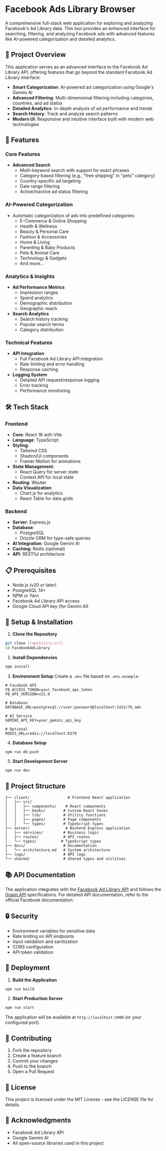 # Facebook Ads Library Browser

A comprehensive full-stack web application for exploring and analyzing Facebook's Ad Library data. This tool provides an enhanced interface for searching, filtering, and analyzing Facebook ads with advanced features like AI-powered categorization and detailed analytics.

## 🎯 Project Overview

This application serves as an advanced interface to the Facebook Ad Library API, offering features that go beyond the standard Facebook Ad Library interface:

- **Smart Categorization**: AI-powered ad categorization using Google's Gemini AI
- **Advanced Filtering**: Multi-dimensional filtering including categories, countries, and ad status
- **Detailed Analytics**: In-depth analysis of ad performance and trends
- **Search History**: Track and analyze search patterns
- **Modern UI**: Responsive and intuitive interface built with modern web technologies

## 🚀 Features

### Core Features
- **Advanced Search**
  - Multi-keyword search with support for exact phrases
  - Category-based filtering (e.g., "free shipping" in "pets" category)
  - Country-specific ad targeting
  - Date range filtering
  - Active/Inactive ad status filtering

### AI-Powered Categorization
- Automatic categorization of ads into predefined categories:
  - E-Commerce & Online Shopping
  - Health & Wellness
  - Beauty & Personal Care
  - Fashion & Accessories
  - Home & Living
  - Parenting & Baby Products
  - Pets & Animal Care
  - Technology & Gadgets
  - And more...

### Analytics & Insights
- **Ad Performance Metrics**
  - Impression ranges
  - Spend analytics
  - Demographic distribution
  - Geographic reach
- **Search Analytics**
  - Search history tracking
  - Popular search terms
  - Category distribution

### Technical Features
- **API Integration**
  - Full Facebook Ad Library API integration
  - Rate limiting and error handling
  - Response caching
- **Logging System**
  - Detailed API request/response logging
  - Error tracking
  - Performance monitoring

## 🛠 Tech Stack

### Frontend
- **Core**: React 18 with Vite
- **Language**: TypeScript
- **Styling**: 
  - Tailwind CSS
  - Shadcn/UI components
  - Framer Motion for animations
- **State Management**: 
  - React Query for server state
  - Context API for local state
- **Routing**: Wouter
- **Data Visualization**: 
  - Chart.js for analytics
  - React Table for data grids

### Backend
- **Server**: Express.js
- **Database**: 
  - PostgreSQL
  - Drizzle ORM for type-safe queries
- **AI Integration**: Google Gemini AI
- **Caching**: Redis (optional)
- **API**: RESTful architecture

## 📋 Prerequisites

- Node.js (v20 or later)
- PostgreSQL 14+
- NPM or Yarn
- Facebook Ad Library API access
- Google Cloud API key (for Gemini AI)

## 🔧 Setup & Installation

1. **Clone the Repository**
```bash
git clone [repository-url]
cd FacebookAdLibrary
```

2. **Install Dependencies**
```bash
npm install
```

3. **Environment Setup**
Create a `.env` file based on `.env.example`:
```env
# Facebook API
FB_ACCESS_TOKEN=your_facebook_api_token
FB_API_VERSION=v22.0

# Database
DATABASE_URL=postgresql://user:password@localhost:5432/fb_ads

# AI Service
GEMINI_API_KEY=your_gemini_api_key

# Optional
REDIS_URL=redis://localhost:6379
```

4. **Database Setup**
```bash
npm run db:push
```

5. **Start Development Server**
```bash
npm run dev
```

## 📁 Project Structure

```
├── client/                 # Frontend React application
│   ├── src/
│   │   ├── components/    # React components
│   │   ├── hooks/        # Custom React hooks
│   │   ├── lib/          # Utility functions
│   │   ├── pages/        # Page components
│   │   └── types/        # TypeScript types
├── server/                # Backend Express application
│   ├── services/         # Business logic
│   ├── routes/           # API routes
│   └── types/           # TypeScript types
├── docs/                 # Documentation
│   └── architecture.md   # System architecture
├── logs/                 # API logs
└── shared/               # Shared types and utilities
```

## 📚 API Documentation

The application integrates with the [Facebook Ad Library API](https://www.facebook.com/ads/library/api) and follows the [Graph API](https://developers.facebook.com/docs/graph-api) specifications. For detailed API documentation, refer to the official Facebook documentation.

## 🔒 Security

- Environment variables for sensitive data
- Rate limiting on API endpoints
- Input validation and sanitization
- CORS configuration
- API token validation

## 🚀 Deployment

1. **Build the Application**
```bash
npm run build
```

2. **Start Production Server**
```bash
npm run start
```

The application will be available at `http://localhost:5000` (or your configured port).

## 📝 Contributing

1. Fork the repository
2. Create a feature branch
3. Commit your changes
4. Push to the branch
5. Open a Pull Request

## 📄 License

This project is licensed under the MIT License - see the LICENSE file for details.

## 🤝 Acknowledgments

- Facebook Ad Library API
- Google Gemini AI
- All open-source libraries used in this project
